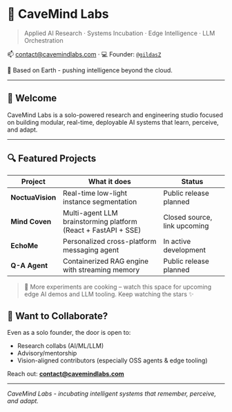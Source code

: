 <!--

**Here are some ideas to get you started:**

🙋‍♀️ A short introduction - what is your organization all about?
🌈 Contribution guidelines - how can the community get involved?
👩‍💻 Useful resources - where can the community find your docs? Is there anything else the community should know?
🍿 Fun facts - what does your team eat for breakfast?
🧙 Remember, you can do mighty things with the power of [Markdown](https://docs.github.com/github/writing-on-github/getting-started-with-writing-and-formatting-on-github/basic-writing-and-formatting-syntax)
-->

# 🧠 CaveMind Labs

> Applied AI Research · Systems Incubation · Edge Intelligence · LLM Orchestration

📫 contact@cavemindlabs.com · 💻 Founder: [`@gildasZ`](https://github.com/gildasZ)
<!-- 📫 contact@cavemindlabs.com · 💻 Founder: [`@gildasZ`](https://github.com/gildasZ) · 🌐 [cavemindlabs.com](https://cavemindlabs.com) -->

📍 Based on Earth - pushing intelligence beyond the cloud.

---

## 👋 Welcome

CaveMind Labs is a solo-powered research and engineering studio focused on building modular, real-time, deployable AI systems that learn, perceive, and adapt.

---

## 🔍 Featured Projects

| Project | What it does | Status |
| ------- | ------------ | ------ |
| **NoctuaVision** | Real-time low-light instance segmentation | Public release planned |
| **Mind Coven** | Multi-agent LLM brainstorming platform (React + FastAPI + SSE) | Closed source, link upcoming |
| **EchoMe** | Personalized cross-platform messaging agent | In active development |
| **Q-A Agent** | Containerized RAG engine with streaming memory | Public release planned |

> 🚧 More experiments are cooking – watch this space for upcoming edge AI demos and LLM tooling. Keep watching the stars ✨

<!--
## 📚 Docs & Knowledge

We’ll soon be launching:
- 🛠️ Developer resources
- 📄 Technical deep dives
- 🧪 Experiment logs & notebooks

Stay tuned via **[cavemindlabs.com](https://cavemindlabs.com)**
-->

## 🤝 Want to Collaborate?

Even as a solo founder, the door is open to:
- Research collabs (AI/ML/LLM)
- Advisory/mentorship
- Vision-aligned contributors (especially OSS agents & edge tooling)

Reach out: **contact@cavemindlabs.com**

---

_CaveMind Labs - incubating intelligent systems that remember, perceive, and adapt._
